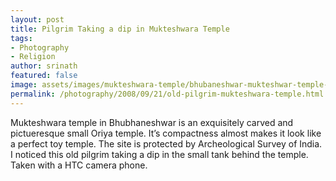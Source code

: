 ```yaml
---
layout: post
title: Pilgrim Taking a dip in Mukteshwara Temple
tags:
- Photography
- Religion
author: srinath
featured: false
image: assets/images/mukteshwara-temple/bhubaneshwar-mukteshwar-temple-with-a-pilgrim-taking-bath.jpg
permalink: /photography/2008/09/21/old-pilgrim-mukteshwara-temple.html
---
```


Mukteshwara temple in Bhubhaneshwar is an exquisitely carved and pictueresque small
Oriya temple.  It’s compactness almost makes it look like a perfect toy temple.
The site is protected by Archeological Survey of India. I noticed this old pilgrim
taking a dip in the small tank behind the temple. Taken with a HTC camera phone.